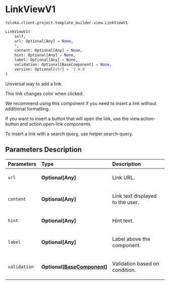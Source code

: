 # LinkViewV1
`toloka.client.project.template_builder.view.LinkViewV1`

```python
LinkViewV1(
    self,
    url: Optional[Any] = None,
    *,
    content: Optional[Any] = None,
    hint: Optional[Any] = None,
    label: Optional[Any] = None,
    validation: Optional[BaseComponent] = None,
    version: Optional[str] = '1.0.0'
)
```

Universal way to add a link.


This link changes color when clicked.

We recommend using this component if you need to insert a link without additional formatting.

If you want to insert a button that will open the link, use the view.action-button and action.open-link components.

To insert a link with a search query, use helper.search-query.

## Parameters Description

| Parameters | Type | Description |
| :----------| :----| :-----------|
`url`|**Optional\[Any\]**|<p>Link URL.</p>
`content`|**Optional\[Any\]**|<p>Link text displayed to the user.</p>
`hint`|**Optional\[Any\]**|<p>Hint text.</p>
`label`|**Optional\[Any\]**|<p>Label above the component.</p>
`validation`|**Optional\[[BaseComponent](toloka.client.project.template_builder.base.BaseComponent.md)\]**|<p>Validation based on condition.</p>

